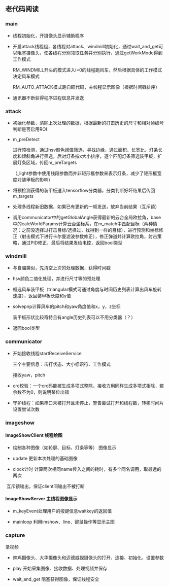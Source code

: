 ## 老代码阅读

### main

- 线程初始化，开摄像头显示辅助程序

- 开启attack线程组，各线程对attack、windmill初始化，通过wait_and_get可以阻塞摄像头，使各线程分别领取任务并分别执行，通过getWorkMode得到工作模式

  RM_WINDMILL开头的模式进入i=0的线程跑风车，然后根据具体的工作模式决定风车模式

  RM_AUTO_ATTACK模式跑自瞄代码，主线程显示图像（根据时间戳排序）

- 通讯器不断获得程序进程信息并发送



### attack

- 初始化参数，清除上次处理的数据，根据最新的打击历史的尺寸和相对帧编号判断是否启用ROI

- m_preDetect

  进行预检测，通过hsv颜色阈值筛选，寻找边缘，通过面积、长宽比、灯条长度和倾斜角进行筛选，后对灯条按x大小排序，逐个匹配灯条筛选装甲板，扩展灯条区域，传回m_preTargets

  （_light参数中使用线段参数而并非矩形框参数来表示灯条，减少了矩形框宽度对装甲板的影响）

- 将预检测获得的装甲板送入tensorflow分类器，分类判断好坏结果后传回m_targets

- 处理多线程新旧数据，如果已有更新的一帧发送，放弃当前结果（互斥锁）

- 调用communicator中的getGlobalAngle获得最新的云台全局欧拉角，base中的calcWorldParams计算云台坐标系，在m_match中匹配目标（两种情况：之前没选择过打击目标/选择过，找得到一样的目标），进行预测和坐标修正（射击模式下进行卡尔曼滤波参数修正），修正弹道并计算欧拉角，射击策略，通过PID修正，最后将结果发给电控，返回bool类型



### windmill

- 与自瞄类似，先清空上次的处理数据，获得时间戳

- hsv颜色二值化处理，并进行尺寸等的预处理

- 框选风车装甲板（triangular模式可通过角度与时间历史列表计算出风车旋转速度），返回装甲板长度和y值

- solvepnp计算风车的pitch和yaw角度值和x，y，z坐标

  装甲板形状比较奇特且有angle历史列表可以不用分类器（？）

- 返回bool类型



### communicator

- 开始接收线程startReceiveService

  三个主要信息：击打状态、大小标识符、工作模式

  接收yaw，pitch

- crc校验：一个crc码能被生成多项式整除，接收方用同样生成多项式相除，若余数不为0，则说明某位出错

- 守护线程：如果串口未被打开且未停止，警告尝试打开和线程数，转移时间片设置尝试次数



### imageshow

#### ImageShowClient 线程绘图

- 绘制各种图像（如轮廓、目标、灯条等等） 图像显示

- update 更新本次处理的基础图像

- clock计时 计算两次相同name传入之间的耗时，有多个同名调用，取最远的两次

​      互斥锁输出，保证client间输出不被打断

#### ImageShowServer 主线程图像显示

- m_keyEvent处理用户的按键信息waitkey的返回值

- mainloop 利用imshow、line、键鼠操作等显示主图



### capture

录视频

- 辣鸡摄像头、大华摄像头和迈德威视摄像头的打开、连接、初始化、设置参数

- play 开始采集图像、接收数据、处理视频并保存

- wait_and_get 阻塞获得图像，保证线程安全